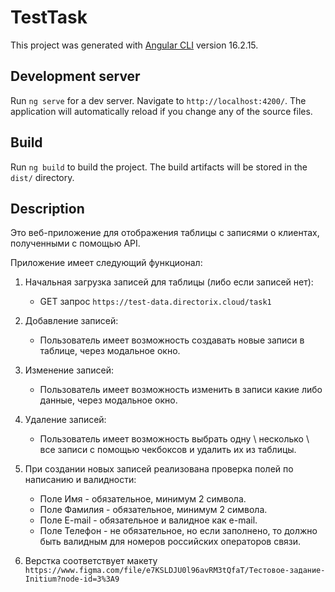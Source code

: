# TestTask

This project was generated with [Angular CLI](https://github.com/angular/angular-cli) version 16.2.15.

## Development server

Run `ng serve` for a dev server. Navigate to `http://localhost:4200/`. The application will automatically reload if you change any of the source files.

## Build

Run `ng build` to build the project. The build artifacts will be stored in the `dist/` directory.

## Description

Это веб-приложение для отображения таблицы с записями о клиентах, полученными с помощью API.

Приложение имеет следующий функционал:	

  1.	Начальная загрузка записей для таблицы (либо если записей нет):
      	- GET запрос `https://test-data.directorix.cloud/task1`

  2.	Добавление записей:
      	- Пользователь имеет возможность создавать новые записи в таблице, через модальное окно.

  3.	Изменение записей:
        - Пользователь имеет возможность изменить в записи какие либо данные, через модальное окно.

  4.	Удаление записей:
        - Пользователь имеет возможность выбрать одну \ несколько \ все записи с помощью чекбоксов и удалить их из таблицы.

  5.	При создании новых записей реализована проверка полей по написанию и валидности:
         - Поле Имя - обязательное, минимум 2 символа.
         - Поле Фамилия - обязательное, минимум 2 символа.
         - Поле E-mail - обязательное и валидное как e-mail.
         - Поле Телефон - не обязательное, но если заполнено, то должно быть валидным для номеров российских операторов связи.

  6.	Верстка соответствует макету `https://www.figma.com/file/e7KSLDJU0l96avRM3tQfaT/Тестовое-задание-Initium?node-id=3%3A9`
